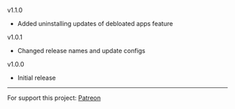 v1.1.0  
- Added uninstalling updates of debloated apps feature  
  
v1.0.1  
- Changed release names and update configs  
  
v1.0.0  
- Initial release

-------------------
For support this project: [Patreon](https://avalibeyaz.com/patreon)
